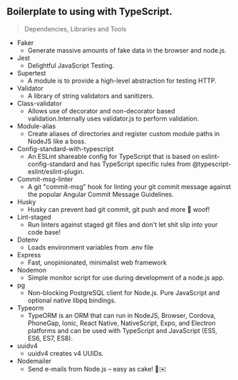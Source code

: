 ## Boilerplate to using with TypeScript.

> Dependencies, Libraries and Tools
- Faker
  - Generate massive amounts of fake data in the browser and node.js.
- Jest
  - Delightful JavaScript Testing.
- Supertest
  - A module is to provide a high-level abstraction for testing HTTP.
- Validator
  - A library of string validators and sanitizers.
- Class-validator
  - Allows use of decorator and non-decorator based validation.Internally uses validator.js to perform validation.
- Module-alias
  - Create aliases of directories and register custom module paths in NodeJS like a boss.
- Config-standard-with-typescript
  - An ESLint shareable config for TypeScript that is based on eslint-config-standard and has TypeScript specific rules from @typescript-eslint/eslint-plugin.
- Commit-msg-linter
  - A git "commit-msg" hook for linting your git commit message against the popular Angular Commit Message Guidelines.
- Husky
  - Husky can prevent bad git commit, git push and more 🐶 woof!
- Lint-staged
  - Run linters against staged git files and don't let shit slip into your code base!
- Dotenv
  - Loads environment variables from .env file
- Express
  - Fast, unopinionated, minimalist web framework
- Nodemon
  - Simple monitor script for use during development of a node.js app.
- pg
  - Non-blocking PostgreSQL client for Node.js. Pure JavaScript and optional native libpq bindings.
- Typeorm
  - TypeORM is an ORM that can run in NodeJS, Browser, Cordova, PhoneGap, Ionic, React Native, NativeScript, Expo, and Electron platforms and can be used with TypeScript and JavaScript (ES5, ES6, ES7, ES8).
- uuidv4
  - uuidv4 creates v4 UUIDs.
- Nodemailer
  - Send e-mails from Node.js – easy as cake! 🍰✉️
